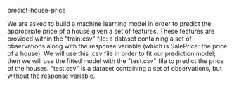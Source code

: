 predict-house-price

We are asked to build a machine learning model in order to predict the appropriate price of a house given a set of features. These features are provided within the "train.csv" file: a dataset containing a set of observations along with the response variable (which is SalePrice: the price of a house). We will use this .csv file in order to fit our prediction model; then we will use the fitted model with the "test.csv" file to predict the price of the houses. "test.csv" is a dataset containing a set of observations, but without the response variable.
